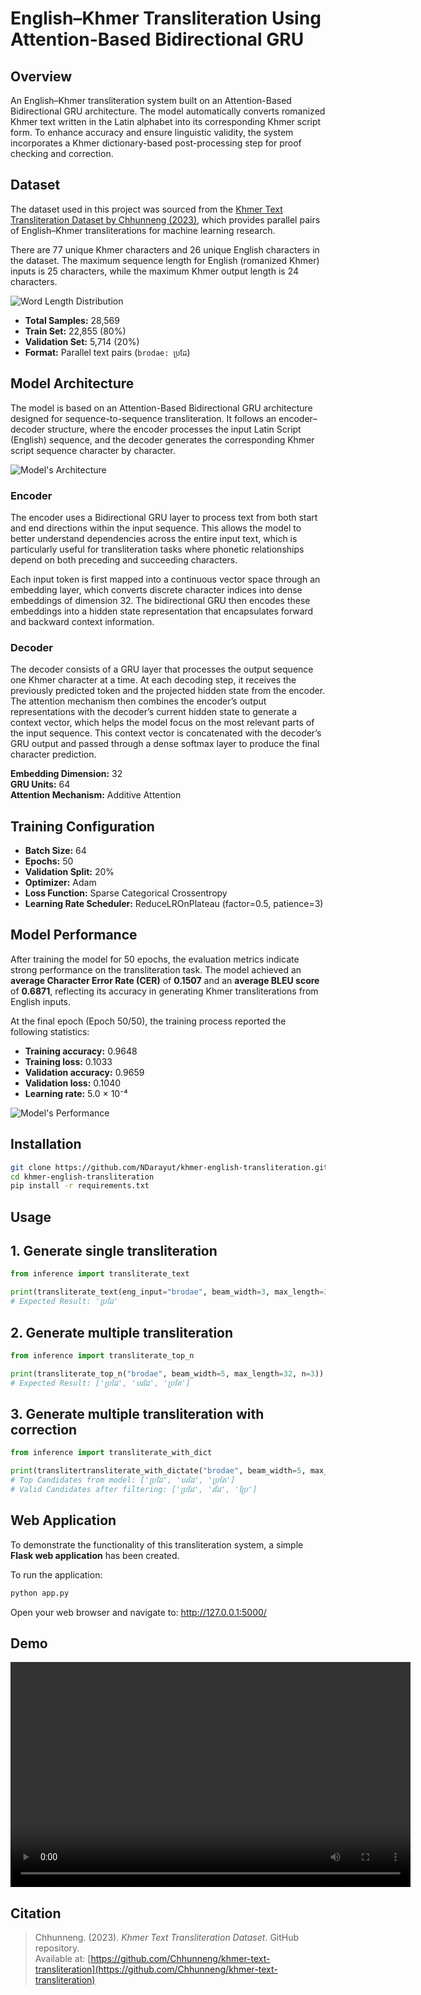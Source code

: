 # English–Khmer Transliteration Using Attention-Based Bidirectional GRU

## Overview
An English–Khmer transliteration system built on an Attention-Based Bidirectional GRU architecture. The model automatically converts romanized Khmer text written in the Latin alphabet into its corresponding Khmer script form. To enhance accuracy and ensure linguistic validity, the system incorporates a Khmer dictionary-based post-processing step for proof checking and correction.

## Dataset  
The dataset used in this project was sourced from the [Khmer Text Transliteration Dataset by Chhunneng (2023)](https://github.com/Chhunneng/khmer-text-transliteration), which provides parallel pairs of English–Khmer transliterations for machine learning research.  

There are 77 unique Khmer characters and 26 unique English characters in the dataset. The maximum sequence length for English (romanized Khmer) inputs is 25 characters, while the maximum Khmer output length is 24 characters.

![Word Length Distribution](./assets/word_length.png)

- **Total Samples:** 28,569  
- **Train Set:** 22,855 (80%)  
- **Validation Set:** 5,714 (20%)  
- **Format:** Parallel text pairs (`brodae: ប្រដែ`)

## Model Architecture
The model is based on an Attention-Based Bidirectional GRU architecture designed for sequence-to-sequence transliteration. It follows an encoder–decoder structure, where the encoder processes the input Latin Script (English) sequence, and the decoder generates the corresponding Khmer script sequence character by character.

![Model's Architecture](./assets/architecture.png)

### Encoder  
The encoder uses a Bidirectional GRU layer to process text from both start and end directions within the input sequence. This allows the model to better understand dependencies across the entire input text, which is particularly useful for transliteration tasks where phonetic relationships depend on both preceding and succeeding characters.  

Each input token is first mapped into a continuous vector space through an embedding layer, which converts discrete character indices into dense embeddings of dimension 32. The bidirectional GRU then encodes these embeddings into a hidden state representation that encapsulates forward and backward context information.  

### Decoder  
The decoder consists of a GRU layer that processes the output sequence one Khmer character at a time. At each decoding step, it receives the previously predicted token and the projected hidden state from the encoder. The attention mechanism then combines the encoder’s output representations with the decoder’s current hidden state to generate a context vector, which helps the model focus on the most relevant parts of the input sequence. This context vector is concatenated with the decoder’s GRU output and passed through a dense softmax layer to produce the final character prediction.

**Embedding Dimension:** 32  
**GRU Units:** 64  
**Attention Mechanism:** Additive Attention  

## Training Configuration
- **Batch Size:** 64  
- **Epochs:** 50  
- **Validation Split:** 20%  
- **Optimizer:** Adam  
- **Loss Function:** Sparse Categorical Crossentropy  
- **Learning Rate Scheduler:** ReduceLROnPlateau (factor=0.5, patience=3)

## Model Performance  
After training the model for 50 epochs, the evaluation metrics indicate strong performance on the transliteration task. The model achieved an **average Character Error Rate (CER)** of **0.1507** and an **average BLEU score** of **0.6871**, reflecting its accuracy in generating Khmer transliterations from English inputs.

At the final epoch (Epoch 50/50), the training process reported the following statistics:

- **Training accuracy:** 0.9648  
- **Training loss:** 0.1033  
- **Validation accuracy:** 0.9659  
- **Validation loss:** 0.1040  
- **Learning rate:** 5.0 × 10⁻⁴  

![Model's Performance](./assets/curve.png)

## Installation
```bash
git clone https://github.com/NDarayut/khmer-english-transliteration.git
cd khmer-english-transliteration
pip install -r requirements.txt
```

## Usage  
## 1. Generate single transliteration  
```python
from inference import transliterate_text

print(transliterate_text(eng_input="brodae", beam_width=3, max_length=32))
# Expected Result: 'ប្រដែ'
```

## 2. Generate multiple transliteration  
```python
from inference import transliterate_top_n

print(transliterate_top_n("brodae", beam_width=5, max_length=32, n=3))
# Expected Result: ['ប្រដែ', 'បរដែ', 'ប្រតែ']
```

## 3. Generate multiple transliteration with correction 
```python
from inference import transliterate_with_dict

print(translitertransliterate_with_dictate("brodae", beam_width=5, max_length=32, n=3, max_distance=2))
# Top Candidates from model: ['ប្រដែ', 'បរដែ', 'ប្រតែ']
# Valid Candidates after filtering: ['ប្រដែ', 'រដែ', 'ប្រែ']
```

## Web Application  
To demonstrate the functionality of this transliteration system, a simple **Flask web application** has been created.  

To run the application:
```bash
python app.py
```

Open your web browser and navigate to:
http://127.0.0.1:5000/


## Demo  
<video width="640" height="360" controls>
  <source src="./assets/video.mp4" type="video/mp4">
  Your browser does not support the video tag.
</video>


## Citation
> Chhunneng. (2023). *Khmer Text Transliteration Dataset*. GitHub repository.  
> Available at: [https://github.com/Chhunneng/khmer-text-transliteration](https://github.com/Chhunneng/khmer-text-transliteration)
